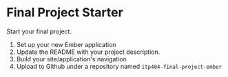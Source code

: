 Final Project Starter
====

Start your final project.

1. Set up your new Ember application
2. Update the README with your project description.
3. Build your site/application's navigation
4. Upload to Github under a repository named `itp404-final-project-ember`
